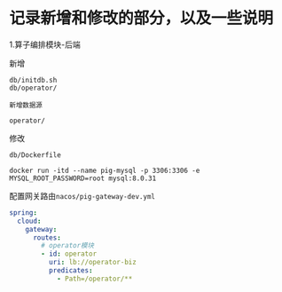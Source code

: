 # 记录新增和修改的部分，以及一些说明

1.算子编排模块-后端

新增
```text
db/initdb.sh
db/operator/

新增数据源

operator/

```

修改
```text
db/Dockerfile

```

```shell
docker run -itd --name pig-mysql -p 3306:3306 -e MYSQL_ROOT_PASSWORD=root mysql:8.0.31
```

配置网关路由`nacos/pig-gateway-dev.yml`

```yaml
spring:
  cloud:
    gateway:
      routes:
        # operator模块
        - id: operator
          uri: lb://operator-biz
          predicates:
            - Path=/operator/**
```